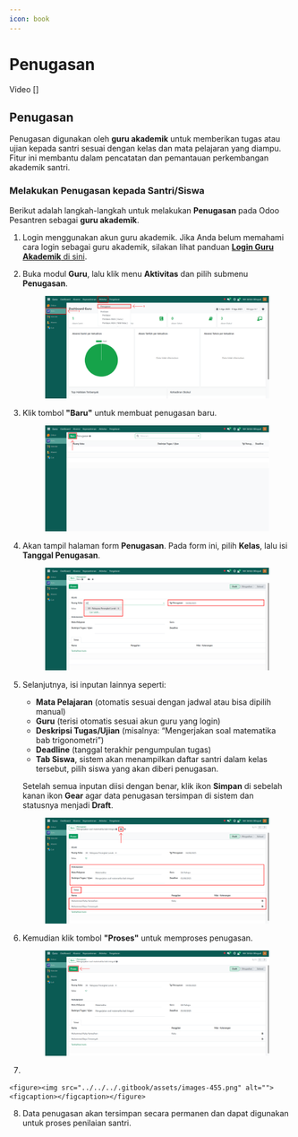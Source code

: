 ```yaml
---
icon: book
---
```


# Penugasan

Video \[]

## Penugasan

Penugasan digunakan oleh **guru akademik** untuk memberikan tugas atau ujian kepada santri sesuai dengan kelas dan mata pelajaran yang diampu. Fitur ini membantu dalam pencatatan dan pemantauan perkembangan akademik santri.

### Melakukan Penugasan kepada Santri/Siswa

Berikut adalah langkah-langkah untuk melakukan **Penugasan** pada Odoo Pesantren sebagai **guru akademik**.

1. Login menggunakan akun guru akademik. Jika Anda belum memahami cara login sebagai guru akademik, silakan lihat panduan [**Login Guru Akademik** di sini](../../../setup-and-konfigurasi/role-and-hak-akses-pengguna/panduan-login/login-guru.md).
2.  Buka modul **Guru**, lalu klik menu **Aktivitas** dan pilih submenu **Penugasan**.

    <figure><img src="../../../.gitbook/assets/images-450.png" alt=""><figcaption></figcaption></figure>


3.  Klik tombol **"Baru"** untuk membuat penugasan baru.

    <figure><img src="../../../.gitbook/assets/images-451.png" alt=""><figcaption></figcaption></figure>


4.  Akan tampil halaman form **Penugasan**. Pada form ini, pilih **Kelas**, lalu isi **Tanggal Penugasan**.

    <figure><img src="../../../.gitbook/assets/images-452.png" alt=""><figcaption></figcaption></figure>


5.  Selanjutnya, isi inputan lainnya seperti:

    * **Mata Pelajaran** (otomatis sesuai dengan jadwal atau bisa dipilih manual)
    * **Guru** (terisi otomatis sesuai akun guru yang login)
    * **Deskripsi Tugas/Ujian** (misalnya: “Mengerjakan soal matematika bab trigonometri”)
    * **Deadline** (tanggal terakhir pengumpulan tugas)
    * **Tab Siswa**, sistem akan menampilkan daftar santri dalam kelas tersebut, pilih siswa yang akan diberi penugasan.

    Setelah semua inputan diisi dengan benar, klik ikon **Simpan** di sebelah kanan ikon **Gear** agar data penugasan tersimpan di sistem dan statusnya menjadi **Draft**.

    <figure><img src="../../../.gitbook/assets/images-453.png" alt=""><figcaption></figcaption></figure>


6.  Kemudian klik tombol **"Proses"** untuk memproses penugasan.

    <figure><img src="../../../.gitbook/assets/images-454.png" alt=""><figcaption></figcaption></figure>


7.

    <figure><img src="../../../.gitbook/assets/images-455.png" alt=""><figcaption></figcaption></figure>


8. Data penugasan akan tersimpan secara permanen dan dapat digunakan untuk proses penilaian santri.
